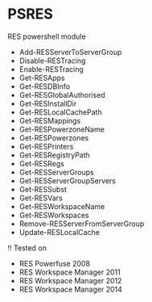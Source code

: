 PSRES
===

RES powershell module

* Add-RESServerToServerGroup
* Disable-RESTracing
* Enable-RESTracing
* Get-RESApps
* Get-RESDBInfo
* Get-RESGlobalAuthorised
* Get-RESInstallDir
* Get-RESLocalCachePath
* Get-RESMappings
* Get-RESPowerzoneName
* Get-RESPowerzones
* Get-RESPrinters
* Get-RESRegistryPath
* Get-RESRegs
* Get-RESServerGroups
* Get-RESServerGroupServers
* Get-RESSubst
* Get-RESVars
* Get-RESWorkspaceName
* Get-RESWorkspaces
* Remove-RESServerFromServerGroup
* Update-RESLocalCache

!! Tested on
* RES Powerfuse 2008
* RES Workspace Manager 2011
* RES Workspace Manager 2012
* RES Workspace Manager 2014